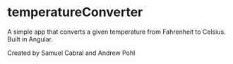 # temperatureConverter
A simple app that converts a given temperature from Fahrenheit to Celsius. Built in Angular.

Created by Samuel Cabral and Andrew Pohl